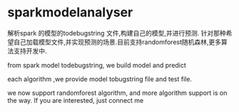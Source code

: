 # sparkmodelanalyser
解析spark 的模型的todebugstring 文件,构建自己的模型,并进行预测.
针对那种希望自己加载模型文件,并实现预测的场景.目前支持randomforest随机森林,更多算法支持开发中.


from spark model todebugstring, we build model and predict

each algorithm ,we provide model tobugstring file and test file.

we now support randomforest algorithm, and more algorithm support is on the way. If you are interested, just connect me
